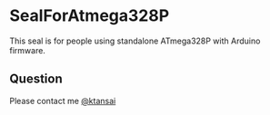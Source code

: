 SealForAtmega328P
=================

This seal is for people using standalone ATmega328P with Arduino firmware.

## Question
Please contact me [@ktansai](https://twitter.com/ktansai)